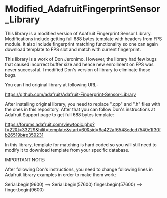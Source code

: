 
# Modified_AdafruitFingerprintSensor_Library

This library is a modified version of Adafruit Fingerprint Sensor Library. Modifications include getting full 688 bytes
template with headers from FPS module. It also include fingerprint matching functionality so one can again download template
to FPS slot and match with current fingerprint.

This library is a work of Don Jeronimo. However, the library had few bugs that caused incorrect buffer size and hence new
enrollment on FPS was never successful. I modified Don's version of library to eliminate those bugs.

You can find original library at following URL:

https://github.com/adafruit/Adafruit-Fingerprint-Sensor-Library

After installing original library, you need to replace ".cpp" and ".h" files with the ones in this repository. After that you
can follow Don's instructions at Adafruit Support page to get full 688 bytes template:

https://forums.adafruit.com/viewtopic.php?f=22&t=33229&hilit=template&start=60&sid=6a422af6548edcd7540e1f30fb26519b#p359231

In this library, template for matching is hard coded so you will still need to modify it to download template from your specific
database.

IMPORTANT NOTE:

After following Don's instructions, you need to change following lines in Adafruit library examples in order to make them work:

Serial.begin(9600)   ==>  Serial.begin(57600)
finger.begin(57600)  ==>  finger.begin(9600)
